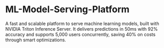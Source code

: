 # ML-Model-Serving-Platform
A fast and scalable platform to serve machine learning models, built with NVIDIA Triton Inference Server. It delivers predictions in 50ms with 92% accuracy and supports 5,000 users concurrently, saving 40% on costs through smart optimizations.
